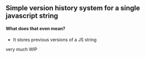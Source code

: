 ## Simple version history system for a single javascript string

#### What does that even mean?

- It stores previous versions of a JS string

very much WIP
